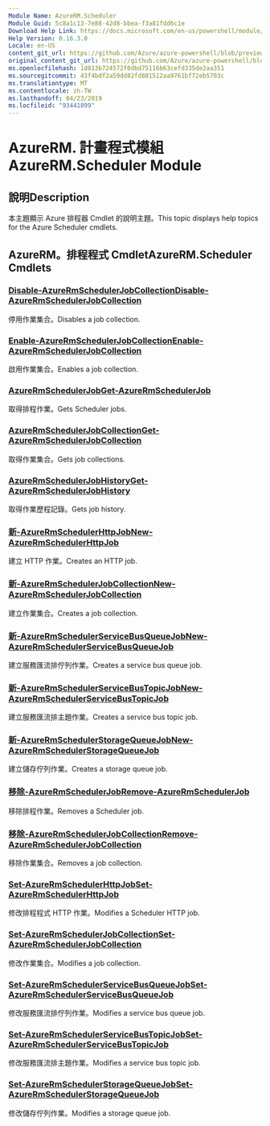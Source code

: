 ```yaml
---
Module Name: AzureRM.Scheduler
Module Guid: 5c8a1c13-7e88-42d8-bbea-f3a81fdd6c1e
Download Help Link: https://docs.microsoft.com/en-us/powershell/module/azurerm.scheduler
Help Version: 0.16.3.0
Locale: en-US
content_git_url: https://github.com/Azure/azure-powershell/blob/preview/src/ResourceManager/Scheduler/Commands.Scheduler/help/AzureRM.Scheduler.md
original_content_git_url: https://github.com/Azure/azure-powershell/blob/preview/src/ResourceManager/Scheduler/Commands.Scheduler/help/AzureRM.Scheduler.md
ms.openlocfilehash: 1d813b724572f0dbd75116b63cefd335de2aa351
ms.sourcegitcommit: 43f4bdf2a59dd82fd881512aa9761bf72eb5703c
ms.translationtype: MT
ms.contentlocale: zh-TW
ms.lasthandoff: 04/23/2019
ms.locfileid: "93441899"
---
```

# <span data-ttu-id="aa177-101">AzureRM. 計畫程式模組</span><span class="sxs-lookup"><span data-stu-id="aa177-101">AzureRM.Scheduler Module</span></span>
## <span data-ttu-id="aa177-102">說明</span><span class="sxs-lookup"><span data-stu-id="aa177-102">Description</span></span>
<span data-ttu-id="aa177-103">本主題顯示 Azure 排程器 Cmdlet 的說明主題。</span><span class="sxs-lookup"><span data-stu-id="aa177-103">This topic displays help topics for the Azure Scheduler cmdlets.</span></span>

## <span data-ttu-id="aa177-104">AzureRM。排程程式 Cmdlet</span><span class="sxs-lookup"><span data-stu-id="aa177-104">AzureRM.Scheduler Cmdlets</span></span>
### [<span data-ttu-id="aa177-105">Disable-AzureRmSchedulerJobCollection</span><span class="sxs-lookup"><span data-stu-id="aa177-105">Disable-AzureRmSchedulerJobCollection</span></span>](Disable-AzureRmSchedulerJobCollection.md)
<span data-ttu-id="aa177-106">停用作業集合。</span><span class="sxs-lookup"><span data-stu-id="aa177-106">Disables a job collection.</span></span>

### [<span data-ttu-id="aa177-107">Enable-AzureRmSchedulerJobCollection</span><span class="sxs-lookup"><span data-stu-id="aa177-107">Enable-AzureRmSchedulerJobCollection</span></span>](Enable-AzureRmSchedulerJobCollection.md)
<span data-ttu-id="aa177-108">啟用作業集合。</span><span class="sxs-lookup"><span data-stu-id="aa177-108">Enables a job collection.</span></span>

### [<span data-ttu-id="aa177-109">AzureRmSchedulerJob</span><span class="sxs-lookup"><span data-stu-id="aa177-109">Get-AzureRmSchedulerJob</span></span>](Get-AzureRmSchedulerJob.md)
<span data-ttu-id="aa177-110">取得排程作業。</span><span class="sxs-lookup"><span data-stu-id="aa177-110">Gets Scheduler jobs.</span></span>

### [<span data-ttu-id="aa177-111">AzureRmSchedulerJobCollection</span><span class="sxs-lookup"><span data-stu-id="aa177-111">Get-AzureRmSchedulerJobCollection</span></span>](Get-AzureRmSchedulerJobCollection.md)
<span data-ttu-id="aa177-112">取得作業集合。</span><span class="sxs-lookup"><span data-stu-id="aa177-112">Gets job collections.</span></span>

### [<span data-ttu-id="aa177-113">AzureRmSchedulerJobHistory</span><span class="sxs-lookup"><span data-stu-id="aa177-113">Get-AzureRmSchedulerJobHistory</span></span>](Get-AzureRmSchedulerJobHistory.md)
<span data-ttu-id="aa177-114">取得作業歷程記錄。</span><span class="sxs-lookup"><span data-stu-id="aa177-114">Gets job history.</span></span>

### [<span data-ttu-id="aa177-115">新-AzureRmSchedulerHttpJob</span><span class="sxs-lookup"><span data-stu-id="aa177-115">New-AzureRmSchedulerHttpJob</span></span>](New-AzureRmSchedulerHttpJob.md)
<span data-ttu-id="aa177-116">建立 HTTP 作業。</span><span class="sxs-lookup"><span data-stu-id="aa177-116">Creates an HTTP job.</span></span>

### [<span data-ttu-id="aa177-117">新-AzureRmSchedulerJobCollection</span><span class="sxs-lookup"><span data-stu-id="aa177-117">New-AzureRmSchedulerJobCollection</span></span>](New-AzureRmSchedulerJobCollection.md)
<span data-ttu-id="aa177-118">建立作業集合。</span><span class="sxs-lookup"><span data-stu-id="aa177-118">Creates a job collection.</span></span>

### [<span data-ttu-id="aa177-119">新-AzureRmSchedulerServiceBusQueueJob</span><span class="sxs-lookup"><span data-stu-id="aa177-119">New-AzureRmSchedulerServiceBusQueueJob</span></span>](New-AzureRmSchedulerServiceBusQueueJob.md)
<span data-ttu-id="aa177-120">建立服務匯流排佇列作業。</span><span class="sxs-lookup"><span data-stu-id="aa177-120">Creates a service bus queue job.</span></span>

### [<span data-ttu-id="aa177-121">新-AzureRmSchedulerServiceBusTopicJob</span><span class="sxs-lookup"><span data-stu-id="aa177-121">New-AzureRmSchedulerServiceBusTopicJob</span></span>](New-AzureRmSchedulerServiceBusTopicJob.md)
<span data-ttu-id="aa177-122">建立服務匯流排主題作業。</span><span class="sxs-lookup"><span data-stu-id="aa177-122">Creates a service bus topic job.</span></span>

### [<span data-ttu-id="aa177-123">新-AzureRmSchedulerStorageQueueJob</span><span class="sxs-lookup"><span data-stu-id="aa177-123">New-AzureRmSchedulerStorageQueueJob</span></span>](New-AzureRmSchedulerStorageQueueJob.md)
<span data-ttu-id="aa177-124">建立儲存佇列作業。</span><span class="sxs-lookup"><span data-stu-id="aa177-124">Creates a storage queue job.</span></span>

### [<span data-ttu-id="aa177-125">移除-AzureRmSchedulerJob</span><span class="sxs-lookup"><span data-stu-id="aa177-125">Remove-AzureRmSchedulerJob</span></span>](Remove-AzureRmSchedulerJob.md)
<span data-ttu-id="aa177-126">移除排程作業。</span><span class="sxs-lookup"><span data-stu-id="aa177-126">Removes a Scheduler job.</span></span>

### [<span data-ttu-id="aa177-127">移除-AzureRmSchedulerJobCollection</span><span class="sxs-lookup"><span data-stu-id="aa177-127">Remove-AzureRmSchedulerJobCollection</span></span>](Remove-AzureRmSchedulerJobCollection.md)
<span data-ttu-id="aa177-128">移除作業集合。</span><span class="sxs-lookup"><span data-stu-id="aa177-128">Removes a job collection.</span></span>

### [<span data-ttu-id="aa177-129">Set-AzureRmSchedulerHttpJob</span><span class="sxs-lookup"><span data-stu-id="aa177-129">Set-AzureRmSchedulerHttpJob</span></span>](Set-AzureRmSchedulerHttpJob.md)
<span data-ttu-id="aa177-130">修改排程程式 HTTP 作業。</span><span class="sxs-lookup"><span data-stu-id="aa177-130">Modifies a Scheduler HTTP job.</span></span>

### [<span data-ttu-id="aa177-131">Set-AzureRmSchedulerJobCollection</span><span class="sxs-lookup"><span data-stu-id="aa177-131">Set-AzureRmSchedulerJobCollection</span></span>](Set-AzureRmSchedulerJobCollection.md)
<span data-ttu-id="aa177-132">修改作業集合。</span><span class="sxs-lookup"><span data-stu-id="aa177-132">Modifies a job collection.</span></span>

### [<span data-ttu-id="aa177-133">Set-AzureRmSchedulerServiceBusQueueJob</span><span class="sxs-lookup"><span data-stu-id="aa177-133">Set-AzureRmSchedulerServiceBusQueueJob</span></span>](Set-AzureRmSchedulerServiceBusQueueJob.md)
<span data-ttu-id="aa177-134">修改服務匯流排佇列作業。</span><span class="sxs-lookup"><span data-stu-id="aa177-134">Modifies a service bus queue job.</span></span>

### [<span data-ttu-id="aa177-135">Set-AzureRmSchedulerServiceBusTopicJob</span><span class="sxs-lookup"><span data-stu-id="aa177-135">Set-AzureRmSchedulerServiceBusTopicJob</span></span>](Set-AzureRmSchedulerServiceBusTopicJob.md)
<span data-ttu-id="aa177-136">修改服務匯流排主題作業。</span><span class="sxs-lookup"><span data-stu-id="aa177-136">Modifies a service bus topic job.</span></span>

### [<span data-ttu-id="aa177-137">Set-AzureRmSchedulerStorageQueueJob</span><span class="sxs-lookup"><span data-stu-id="aa177-137">Set-AzureRmSchedulerStorageQueueJob</span></span>](Set-AzureRmSchedulerStorageQueueJob.md)
<span data-ttu-id="aa177-138">修改儲存佇列作業。</span><span class="sxs-lookup"><span data-stu-id="aa177-138">Modifies a storage queue job.</span></span>

